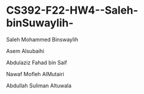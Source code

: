 # CS392-F22-HW4--Saleh-binSuwaylih-
Saleh Mohammed Binswaylih

Asem Alsubaihi

Abdulaziz Fahad bin Saif

Nawaf Mofleh AlMutairi

Abdullah Suliman Altuwala

